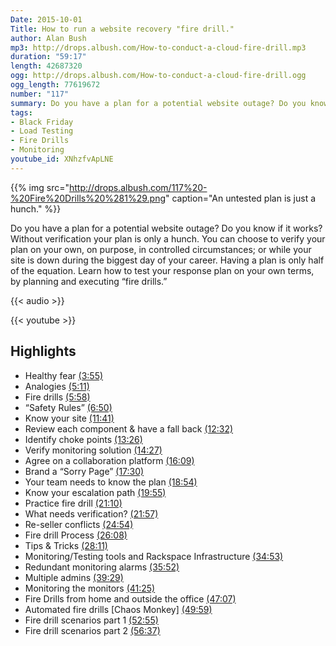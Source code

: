 ```yaml
---
Date: 2015-10-01
Title: How to run a website recovery "fire drill."
author: Alan Bush
mp3: http://drops.albush.com/How-to-conduct-a-cloud-fire-drill.mp3
duration: "59:17"
length: 42687320
ogg: http://drops.albush.com/How-to-conduct-a-cloud-fire-drill.ogg
ogg_length: 77619672
number: "117"
summary: Do you have a plan for a potential website outage? Do you know if it works? Without verification your plan is only a hunch. You can choose to verify your plan on your own, on purpose, in controlled circumstances; or while your site is down during the biggest day of your career. Having a plan is only half of the equation. Learn how to test your response plan on your own terms, by planning and executing “fire drills.”
tags:
- Black Friday
- Load Testing
- Fire Drills
- Monitoring
youtube_id: XNhzfvApLNE
---
```


{{% img src="http://drops.albush.com/117%20-%20Fire%20Drills%20%281%29.png" caption="An untested plan is just a hunch." %}}

Do you have a plan for a potential website outage? Do you know if it works? Without verification your plan is only a hunch. You can choose to verify your plan on your own, on purpose, in controlled circumstances; or while your site is down during the biggest day of your career. Having a plan is only half of the equation. Learn how to test your response plan on your own terms, by planning and executing “fire drills.”
<!--more-->

{{< audio >}}

{{< youtube >}}

## Highlights

* Healthy fear [(3:55)](https://youtu.be/XNhzfvApLNE?t=3m55s)
* Analogies [(5:11)](https://youtu.be/XNhzfvApLNE?t=5m11s)
* Fire drills [(5:58)](https://youtu.be/XNhzfvApLNE?t=5m58s)
* “Safety Rules” [(6:50)](https://youtu.be/XNhzfvApLNE?t=6m50s)
* Know your site [(11:41)](https://youtu.be/XNhzfvApLNE?t=11m41s)
* Review each component & have a fall back [(12:32)](https://youtu.be/XNhzfvApLNE?t=12m32s)
* Identify choke points [(13:26)](https://youtu.be/XNhzfvApLNE?t=13m26s)
* Verify monitoring solution [(14:27)](https://youtu.be/XNhzfvApLNE?t=14m27s)
* Agree on a collaboration platform [(16:09)](https://youtu.be/XNhzfvApLNE?t=16m09s)
* Brand a “Sorry Page” [(17:30)](https://youtu.be/XNhzfvApLNE?t=17m30s)
* Your team needs to know the plan [(18:54)](https://youtu.be/XNhzfvApLNE?t=18m54s)
* Know your escalation path [(19:55)](https://youtu.be/XNhzfvApLNE?t=19m55s)
* Practice fire drill [(21:10)](https://youtu.be/XNhzfvApLNE?t=21m10s)
* What needs verification? [(21:57)](https://youtu.be/XNhzfvApLNE?t=21m57s)
* Re-seller conflicts [(24:54)](https://youtu.be/XNhzfvApLNE?t=24m54s)
* Fire drill Process [(26:08)](https://youtu.be/XNhzfvApLNE?t=26m08s)
* Tips & Tricks [(28:11)](https://youtu.be/XNhzfvApLNE?t=28m11s)
* Monitoring/Testing tools and Rackspace Infrastructure [(34:53)](https://youtu.be/XNhzfvApLNE?t=34m53s)
* Redundant monitoring alarms [(35:52)](https://youtu.be/XNhzfvApLNE?t=35m52s)
* Multiple admins [(39:29)](https://youtu.be/XNhzfvApLNE?t=39m29s)
* Monitoring the monitors [(41:25)](https://youtu.be/XNhzfvApLNE?t=41m25s)
* Fire Drills from home and outside the office [(47:07)](https://youtu.be/XNhzfvApLNE?t=47m07s)
* Automated fire drills [Chaos Monkey] [(49:59)](https://youtu.be/XNhzfvApLNE?t=49m59s)
* Fire drill scenarios part 1 [(52:55)](https://youtu.be/XNhzfvApLNE?t=52m55s)
* Fire drill scenarios part 2 [(56:37)](https://youtu.be/XNhzfvApLNE?t=56m37s)
